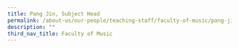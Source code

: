 ```yaml
---
title: Pang Jin, Subject Head
permalink: /about-us/our-people/teaching-staff/faculty-of-music/pang-jin/
description: ""
third_nav_title: Faculty of Music
---
```


